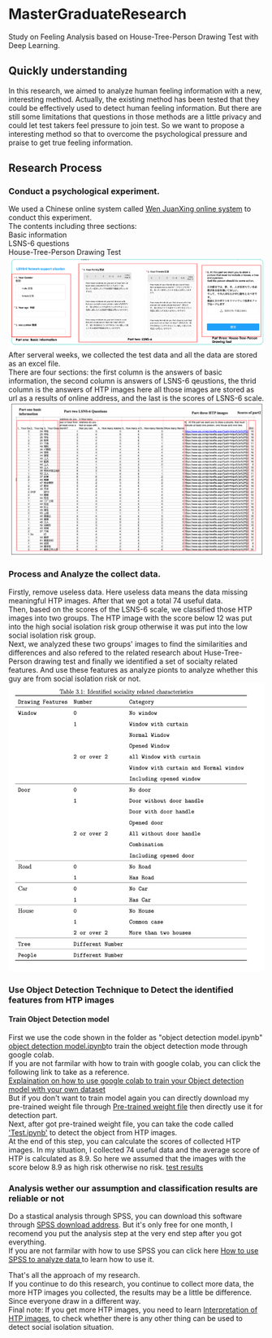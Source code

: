 # MasterGraduateResearch
Study on Feeling Analysis based on House-Tree-Person Drawing Test with Deep Learning.   

## Quickly understanding
In this research, we aimed to analyze human feeling information with a new, interesting method. Actually, the existing method has been tested that they could be effectively used to detect human feeling information. But there are still some limitations that questions in those methods are a little privacy and could let test takers feel pressure to join test. So we want to propose a interesting method so that to overcome the psychological pressure and praise to get true feeling information.  

##  Research Process  
### Conduct a psychological experiment.   
We used a Chinese online system called [Wen JuanXing online system](https://www.wjx.cn)  to conduct this experiment.      
The contents including three sections:    
Basic information   
LSNS-6 questions    
House-Tree-Person Drawing Test      
![Test Contents](https://github.com/xiaoyiyi123/MasterGraduateResearch/blob/main/image/contents.png)        
After serveral weeks, we collected the test data and all the data are stored as an excel file.      
There are four sections: the first column is the answers of basic information, the second column is answers of LSNS-6 qeustions, the thrid column is the answers of HTP images here all those images are stored as url as a results of online address, and the last is the scores of LSNS-6 scale.
![Test data](https://github.com/xiaoyiyi123/MasterGraduateResearch/blob/main/image/data.png) 

### Process and Analyze the collect data.       
Firstly, remove useless data. Here useless data means the data missing meaningful HTP images. After that we got a total 74 useful data.     
Then, based on the scores of the LSNS-6 scale, we classified those HTP images into two groups. The HTP image with the score below 12 was put into the high social isolation risk group otherwise it was put into the low social isolation risk group.       
Next, we analyzed these two groups' images to find the similarities and differences and also refered to the related research about Huse-Tree-Person drawing test and finally we identified a set of socialty related features. And use these features as analyze pionts to analyze whether this guy are from social isolation risk or not.      
![Identified Features](https://github.com/xiaoyiyi123/MasterGraduateResearch/blob/main/image/Identified%20Features.png) 
    
### Use Object Detection Technique to Detect the identified features from HTP images

#### Train Object Detection model       
First we use the code shown in the folder as "object detection model.ipynb" [object detection model.ipynb](https://github.com/xiaoyiyi123/MasterGraduateResearch/blob/main/source%20code/object%20detection%20model.ipynb)to train the object detection mode through google colab.     
If you are not farmilar with how to train with google colab, you can click the following link to take as a reference.       
[Explaination on how to use google colab to train your Object detection model with your own dataset](https://www.youtube.com/watch?v=hTCmL3S4Obw)       
But if you don't want to train model again you can directly download my pre-trained weight file through [Pre-trained weight file](https://drive.google.com/file/d/1q7LUdfVVtwVgbnEE3HjgpiG9-HAc29XS/view?usp=sharing) then directly use it for detection part.      
Next, after got pre-trained weight file, you can take the code called ['Test.ipynb'](https://github.com/xiaoyiyi123/MasterGraduateResearch/blob/main/source%20code/Test.ipynb) to detect the object from HTP images.        
At the end of this step, you can calculate the scores of collected HTP images.
In my situation, I collected 74 useful data and the average score of HTP is calculated as 8.9. So here we assumed that the images with the score below 8.9 as high risk otherwise no risk.
[test results](https://github.com/xiaoyiyi123/MasterGraduateResearch/blob/main/data/testResultsAnalysis.xlsx)

### Analysis wether our assumption and classification results are reliable or not       
Do a stastical analysis through SPSS, you can download this software through [SPSS download address](https://www.ibm.com/analytics/spss-statistics-software). But it's only free for one month, I recomend you put the analysis step at the very end step after you got everything.     
If you are not farmilar with how to use SPSS you can click here [How to use SPSS to analyze data ](https://www.youtube.com/watch?v=Bku1p481z80) to learn how to use it.     

That's all the approach of my research.     
If you continue to do this research, you continue to collect more data, the more HTP images you collected, the results may be a little be difference. Since everyone draw in a different way.       
Final note: If you get more HTP images, you need to learn [Interpretation of HTP images](https://drive.google.com/file/d/1KpBB5WLclmdTfJ4GHTB8bD9d9g1bDxBU/view?usp=sharing), to check whether there is any other thing can be used to detect social isolation situation.






















     

